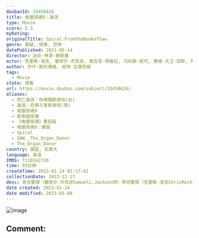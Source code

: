 ```yaml
---
doubanId: 33450426
title: 电锯惊魂9：漩涡
type: Movie
score: 5.3
myRating: 
originalTitle: Spiral:FromtheBookofSaw
genre: 悬疑, 惊悚, 恐怖
datePublished: 2021-05-14
director: 达伦·林恩·鲍斯曼
actor: 克里斯·洛克, 塞缪尔·杰克逊, 麦克思·明格拉, 马利索·妮可, 摩根·大卫·琼斯, 阿莉·约翰逊, 弗兰克·利卡里, 约翰·托卡特利迪斯, 佐伊·帕尔默, 丹·皮特隆杰维奇, 理查德·泽皮里, 伊迪·英克斯特, 莱拉·丽, 克里斯托弗·泰, 盖内尔·威廉姆斯, 莱昂尼达斯·卡斯特罗尼斯, 克里斯·柯林斯, 纳齐恩·康特拉科特, 卢克·加洛, 乔什·斯托博格
author: 乔什·斯托博格, 皮特·古德芬格
tags:
  - Movie
state: 想看
url: https://movie.douban.com/subject/33450426/
aliases:
  - 死亡漩涡：夺魂锯新游戏(台)
  - 漩涡：恐惧斗室新游戏(港)
  - 电锯惊魂9
  - 新电锯惊魂
  - 《电锯惊魂》重启版
  - 电锯惊魂9：螺旋
  - Spiral
  - SAW__The_Organ_Donor
  - The_Organ_Donor
country: 美国, 加拿大
language: 英语
IMDb: tt10342730
time: 93分钟
createTime: 2023-01-24 01:17:42
collectionDate: 2022-12-27
desc: 老鸟警探（塞缪尔·杰克逊SamuelL.Jackson饰）带领警探（克里斯·洛克ChrisRock饰）调查惨绝人寰的连环杀警案，“拼图杀人魔”重出江湖的传言，再度勾起所有人心中的恐惧。这...
date created: 2023-01-24
date modified: 2023-03-08
---
```


![image](p2637809736.jpg)

Comment:
---
